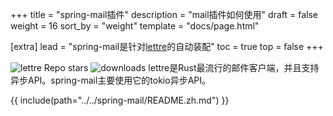 +++
title = "spring-mail插件"
description = "mail插件如何使用"
draft = false
weight = 16
sort_by = "weight"
template = "docs/page.html"

[extra]
lead = "spring-mail是针对<a href='https://github.com/lettre/lettre' target='_blank'>lettre</a>的自动装配"
toc = true
top = false
+++


![lettre Repo stars](https://img.shields.io/github/stars/lettre/lettre) ![downloads](https://img.shields.io/crates/d/lettre.svg)
lettre是Rust最流行的邮件客户端，并且支持异步API。spring-mail主要使用它的tokio异步API。


{{ include(path="../../spring-mail/README.zh.md") }}